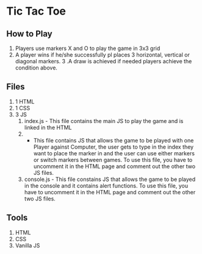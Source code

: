 # Tic Tac Toe

## How to Play
1. Players use markers X and O to play the game in 3x3 grid
2. A player wins if he/she successfully pl places 3 horizontal, vertical or diagonal markers.
3 .A draw is achieved if needed players achieve the condition above.

## Files
1. 1 HTML
2. 1 CSS
3. 3 JS
    1. index.js - This file contains the main JS to play the game and is linked in the HTML
    2. - This file contains JS that allows the game to be played with one Player against Computer, the user gets to type in the index they want to place the marker in and the user can use either markers or switch markers between games. To use this file, you have to uncomment it in the HTML page and comment out the other two JS files.
    3. console.js - This file constains JS that allows the game to be played in the console and it contains alert functions. To use this file, you have to uncomment it in the HTML page and comment out the other two JS files.

## Tools
1. HTML
2. CSS
3. Vanilla JS

